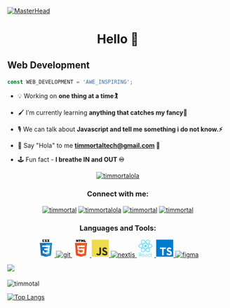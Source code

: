 [![MasterHead](https://timmortal.vercel.app/assets/githubDevStanding.png)](https://timmortal.vercel.app/)
<h1 align="center">Hello 👋</h1>

 ## Web Development
 ```js
const WEB_DEVELOPMENT = 'AWE_INSPIRING';
```


<p align="left" style="visibility:hidden;> <img " src="https://komarev.com/ghpvc/?username=timmotal&label=Profile%20views&color=0e75b6&style=flat" alt="timmotal" /> </p>

<p align="center">

- 💡 Working on **one thing at a time🏌️**

- 🖌️ I’m currently learning **anything that catches my fancy👣**

- 🎙️ We can talk about **Javascript and tell me something i do not know.⚡**

- 🤙 Say "Hola" to me **timmortaltech@gmail.com 📡**

- 🕹️ Fun fact - **I breathe IN and OUT ♾️**
</p>
<p align="center"> <a href="https://twitter.com/timmortalola" target="blank"><img src="https://img.shields.io/twitter/follow/timmortalola?logo=twitter&style=for-the-badge" alt="timmortalola" /></a> </p>
<h3 align="center">Connect with me:</h3>
<p align="center">
<a href="https://dev.to/timmortal" target="blank"><img align="center" src="https://raw.githubusercontent.com/rahuldkjain/github-profile-readme-generator/master/src/images/icons/Social/devto.svg" alt="timmortal" height="30" width="40" /></a>
<a href="https://twitter.com/timmortalola" target="blank"><img align="center" src="https://raw.githubusercontent.com/rahuldkjain/github-profile-readme-generator/master/src/images/icons/Social/twitter.svg" alt="timmortalola" height="30" width="40" /></a>
<a href="https://linkedin.com/in/timmortal" target="blank"><img align="center" src="https://raw.githubusercontent.com/rahuldkjain/github-profile-readme-generator/master/src/images/icons/Social/linked-in-alt.svg" alt="timmortal" height="30" width="40" /></a>
<a href="https://stackoverflow.com/users/11153634/timmortal" target="blank"><img align="center" src="https://raw.githubusercontent.com/rahuldkjain/github-profile-readme-generator/master/src/images/icons/Social/stack-overflow.svg" alt="timmortal" height="30" width="40" /></a>
</p>

<h3 align="center">Languages and Tools:</h3>
<p align="center"> <a href="https://www.w3schools.com/css/" target="_blank" rel="noreferrer"> <img src="https://raw.githubusercontent.com/devicons/devicon/master/icons/css3/css3-original-wordmark.svg" alt="css3" width="40" height="40"/> </a>  <a href="https://git-scm.com/" target="_blank" rel="noreferrer"> <img src="https://www.vectorlogo.zone/logos/git-scm/git-scm-icon.svg" alt="git" width="40" height="40"/> </a> <a href="https://www.w3.org/html/" target="_blank" rel="noreferrer"> <img src="https://raw.githubusercontent.com/devicons/devicon/master/icons/html5/html5-original-wordmark.svg" alt="html5" width="40" height="40"/> </a> <a href="https://developer.mozilla.org/en-US/docs/Web/JavaScript" target="_blank" rel="noreferrer"> <img src="https://raw.githubusercontent.com/devicons/devicon/master/icons/javascript/javascript-original.svg" alt="javascript" width="40" height="40"/> </a> <a href="https://nextjs.org/" target="_blank" rel="noreferrer"> <img src="https://cdn.worldvectorlogo.com/logos/nextjs-2.svg" alt="nextjs" width="40" height="40"/> </a> <a href="https://reactjs.org/" target="_blank" rel="noreferrer"> <img src="https://raw.githubusercontent.com/devicons/devicon/master/icons/react/react-original-wordmark.svg" alt="react" width="40" height="40"/> </a> <a href="https://www.typescriptlang.org/" target="_blank" rel="noreferrer"> <img src="https://raw.githubusercontent.com/devicons/devicon/master/icons/typescript/typescript-original.svg" alt="typescript" width="40" height="40"/> </a><a href="https://www.figma.com/" target="_blank" rel="noreferrer"> <img src="https://www.vectorlogo.zone/logos/figma/figma-icon.svg" alt="figma" width="40" height="40"/> </a> </p>



<img 
   src="https://github-readme-stats.vercel.app/api?username=timmotal&show_icons=true&theme=maroongold" 
/>
 
<p><img align="center" src="https://github-readme-streak-stats.herokuapp.com/?user=timmotal&" alt="timmotal" /></p>

[![Top Langs](https://github-readme-stats.vercel.app/api/top-langs/?username=timmotal&layout=compact)](https://github.com/timmotal/github-readme-stats)
